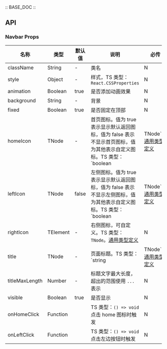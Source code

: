 :: BASE_DOC ::

## API
### Navbar Props

名称 | 类型 | 默认值 | 说明 | 必传
-- | -- | -- | -- | --
className | String | - | 类名 | N
style | Object | - | 样式，TS 类型：`React.CSSProperties` | N
animation | Boolean | true | 是否添加动画效果 | N
background | String | - | 背景 | N
fixed | Boolean | true | 是否固定在顶部 | N
homeIcon | TNode | - | 首页图标。值为 true 表示显示默认返回图标，值为 false 表示不显示首页图标，值为其他表示自定义图标。TS 类型：`boolean | TNode`。[通用类型定义](https://github.com/TDesignOteam/tdesign-mobile-react/blob/develop/src/common.ts) | N
leftIcon | TNode | false | 左侧图标。值为 true 表示显示默认返回图标，值为 false 表示不显示左侧图标，值为其他表示自定义图标。TS 类型：`boolean | TNode`。[通用类型定义](https://github.com/TDesignOteam/tdesign-mobile-react/blob/develop/src/common.ts) | N
rightIcon | TElement | - | 右侧图标，可自定义。TS 类型：`TNode`。[通用类型定义](https://github.com/TDesignOteam/tdesign-mobile-react/blob/develop/src/common.ts) | N
title | TNode | - | 页面标题。TS 类型：`string | TNode`。[通用类型定义](https://github.com/TDesignOteam/tdesign-mobile-react/blob/develop/src/common.ts) | N
titleMaxLength | Number | - | 标题文字最大长度，超出的范围使用 `...` 表示 | N
visible | Boolean | true | 是否显示 | N
onHomeClick | Function |  | TS 类型：`() => void`<br/>点击 home 图标时触发 | N
onLeftClick | Function |  | TS 类型：`() => void`<br/>点击左边按钮时触发 | N
